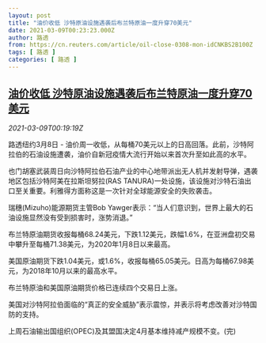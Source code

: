 ```yaml
---
layout: post
title: "油价收低 沙特原油设施遇袭后布兰特原油一度升穿70美元"
date: 2021-03-09T00:23:23.000Z
author: 路透
from: https://cn.reuters.com/article/oil-close-0308-mon-idCNKBS2B100Z
tags: [ 路透 ]
categories: [ 路透 ]
---
```

<!--1615249403000-->
[油价收低 沙特原油设施遇袭后布兰特原油一度升穿70美元](https://cn.reuters.com/article/oil-close-0308-mon-idCNKBS2B100Z)
------

<div>
<div><i>2021-03-09T00:19:19Z</i></div><p>路透纽约3月8日 - 油价周一收低，从每桶70美元以上的日高回落。此前，沙特阿拉伯的石油设施遭袭，油价自新冠疫情大流行开始以来首次升至如此高的水平。</p><p>也门胡塞武装周日向沙特阿拉伯石油产业的中心地带派出无人机并发射导弹，遇袭地区包括沙特阿美在拉斯坦努拉(RAS TANURA)一处设施，该设施对沙特石油出口至关重要。利雅得方面称这是一次针对全球能源安全的失败袭击。</p><p>瑞穗(Mizuho)能源期货主管Bob Yawger表示：“当人们意识到，世界上最大的石油设施显然没有受到损害时，涨势消退。”</p><p>布兰特原油期货收报每桶68.24美元，下跌1.12美元，跌幅1.6%，在亚洲盘初交易中攀升至每桶71.38美元，为2020年1月8日以来最高。</p><p>美国原油期货下跌1.04美元，或1.6%，收报每桶65.05美元。日高为每桶67.98美元，为2018年10月以来的最高水平。</p><p>布兰特原油和美国原油期货价格已连续四个交易日上涨。</p><p>美国对沙特阿拉伯面临的“真正的安全威胁”表示震惊，并表示将考虑改善对沙特国防的支持。</p><p>上周石油输出国组织(OPEC)及其盟国决定4月基本维持减产规模不变。(完)</p>
</div>
